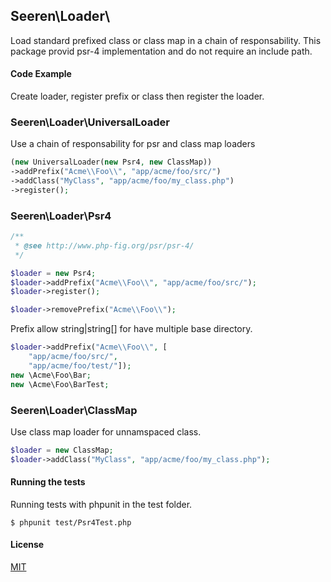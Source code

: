 ## Seeren\Loader\

Load standard prefixed class or class map in a chain of responsability.
This package provid psr-4 implementation and do not require an include path.

#### Code Example

Create loader, register prefix or class then register the loader.

### Seeren\Loader\UniversalLoader

Use a chain of responsability for psr and class map loaders

```php
(new UniversalLoader(new Psr4, new ClassMap))
->addPrefix("Acme\\Foo\\", "app/acme/foo/src/")
->addClass("MyClass", "app/acme/foo/my_class.php")
->register();
```

### Seeren\Loader\Psr4

```php
/**
 * @see http://www.php-fig.org/psr/psr-4/
 */

$loader = new Psr4;
$loader->addPrefix("Acme\\Foo\\", "app/acme/foo/src/");
$loader->register();
```
```php
$loader->removePrefix("Acme\\Foo\\");
```

Prefix allow string|string[] for have multiple base directory.

```php
$loader->addPrefix("Acme\\Foo\\", [
    "app/acme/foo/src/",
    "app/acme/foo/test/"]);
new \Acme\Foo\Bar;
new \Acme\Foo\BarTest;
```

### Seeren\Loader\ClassMap

Use class map loader for unnamspaced class.

```php
$loader = new ClassMap;
$loader->addClass("MyClass", "app/acme/foo/my_class.php");
```

#### Running the tests

Running tests with phpunit in the test folder.

```
$ phpunit test/Psr4Test.php
```

#### License

[MIT](https://github.com/Seeren/Seeren/blob/master/LICENSE)
